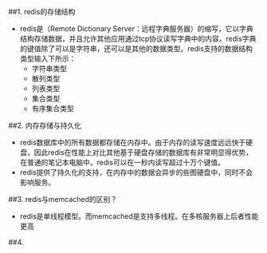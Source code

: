 ##1.	redis的存储结构
*	redis是（Remote Dictionary Server：远程字典服务器）的缩写，它以字典结构存储数据，并且允许其他应用通过tcp协议读写字典中的内容。redis字典的键值除了可以是字符串，还可以是其他的数据类型。redis支持的数据结构类型输入下所示：
	*	字符串类型
	*	散列类型
	*	列表类型
	*	集合类型
	*	有序集合类型
	
##2.	内存存储与持久化
*	redis数据库中的所有数据都存储在内存中。由于内存的读写速度远远快于硬盘，因此redis在性能上对比其他基于硬盘存储的数据库有非常明显得优势，在普通的笔记本电脑中，redis可以在一秒内读写超过十万个键值。
*	redis提供了持久化的支持，在内存中的数据会异步的些图硬盘中，同时不会影响服务。

##3.	redis与memcached的区别？
*	redis是单线程模型。而memcached是支持多线程。在多核服务器上后者性能更高

##4.	